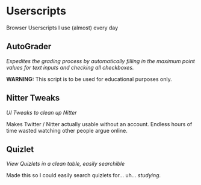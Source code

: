 # Userscripts
Browser Userscripts I use (almost) every day

## AutoGrader
_Expedites the grading process by automatically filling in the maximum point values for text inputs and checking all checkboxes._

**WARNING:** This script is to be used for educational purposes only.

## Nitter Tweaks
_UI Tweaks to clean up Nitter_

Makes Twitter / Nitter actually usable without an account.
Endless hours of time wasted watching other people argue online.

## Quizlet
_View Quizlets in a clean table, easily searchible_

Made this so I could easily search quizlets for... uh... *studying*.
